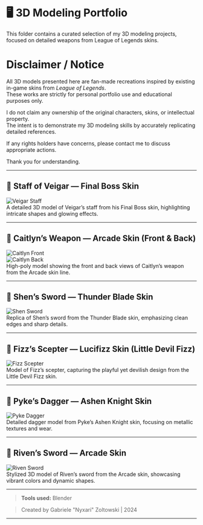 # 🖥️ 3D Modeling Portfolio

This folder contains a curated selection of my 3D modeling projects, focused on detailed weapons from League of Legends skins.

# Disclaimer / Notice

All 3D models presented here are fan-made recreations inspired by existing in-game skins from *League of Legends*.  
These works are strictly for personal portfolio use and educational purposes only.

I do not claim any ownership of the original characters, skins, or intellectual property.  
The intent is to demonstrate my 3D modeling skills by accurately replicating detailed references.

If any rights holders have concerns, please contact me to discuss appropriate actions.

Thank you for understanding.


---

## 🔹 Staff of Veigar — Final Boss Skin  
![Veigar Staff](./gabriele-zoltowski-veigar-final-boss.jpg)  
A detailed 3D model of Veigar’s staff from his Final Boss skin, highlighting intricate shapes and glowing effects.

---

## 🔹 Caitlyn’s Weapon — Arcade Skin (Front & Back)  
![Caitlyn Front](./gabriele-zoltowski-cait-gun-front.jpg)  
![Caitlyn Back](./gabriele-zoltowski-cait-gun-back.jpg)  
High-poly model showing the front and back views of Caitlyn’s weapon from the Arcade skin line.

---

## 🔹 Shen’s Sword — Thunder Blade Skin  
![Shen Sword](./gabriele-zoltowski-shen.jpg)  
Replica of Shen’s sword from the Thunder Blade skin, emphasizing clean edges and sharp details.

---

## 🔹 Fizz’s Scepter — Lucifizz Skin (Little Devil Fizz)  
![Fizz Scepter](./gabriele-zoltowski-little-devil-fizz-mirror.jgp)  
Model of Fizz’s scepter, capturing the playful yet devilish design from the Little Devil Fizz skin.

---

## 🔹 Pyke’s Dagger — Ashen Knight Skin  
![Pyke Dagger](./gabriele-zoltowski-pyke-dagger.jpg)  
Detailed dagger model from Pyke’s Ashen Knight skin, focusing on metallic textures and wear.

---

## 🔹 Riven’s Sword — Arcade Skin  
![Riven Sword](./gabriele-zoltowski-riven-arcade.jpg)  
Stylized 3D model of Riven’s sword from the Arcade skin, showcasing vibrant colors and dynamic shapes.

---

> **Tools used:** Blender

> Created by Gabriele "Nyxari" Zoltowski | 2024
---
